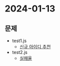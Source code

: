 # 2024-01-13
## 문제
* test1.js 
    * [신규 아이디 추천](https://school.programmers.co.kr/learn/courses/30/lessons/72410)
* test2.js
    * [실패율](https://school.programmers.co.kr/learn/courses/30/lessons/42889) 

